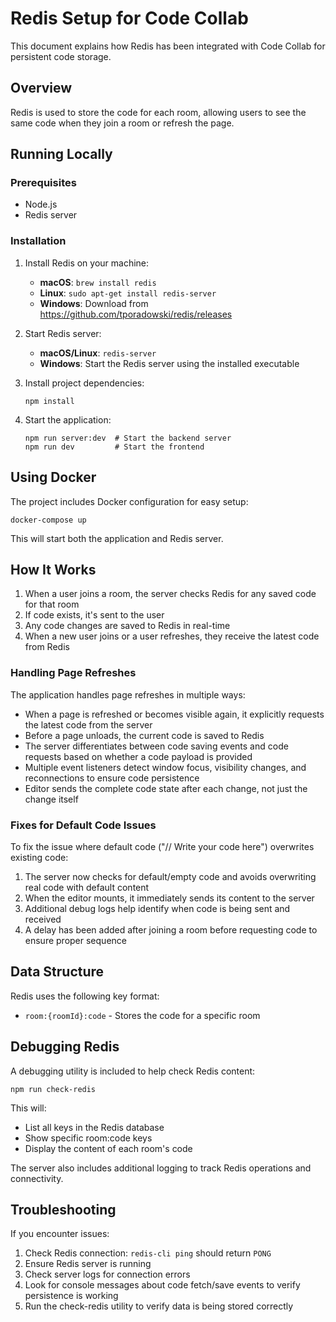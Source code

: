 # Redis Setup for Code Collab

This document explains how Redis has been integrated with Code Collab for persistent code storage.

## Overview

Redis is used to store the code for each room, allowing users to see the same code when they join a room or refresh the page.

## Running Locally

### Prerequisites

- Node.js
- Redis server

### Installation

1. Install Redis on your machine:
   - **macOS**: `brew install redis`
   - **Linux**: `sudo apt-get install redis-server`
   - **Windows**: Download from https://github.com/tporadowski/redis/releases

2. Start Redis server:
   - **macOS/Linux**: `redis-server`
   - **Windows**: Start the Redis server using the installed executable

3. Install project dependencies:
   ```
   npm install
   ```

4. Start the application:
   ```
   npm run server:dev  # Start the backend server
   npm run dev         # Start the frontend
   ```

## Using Docker

The project includes Docker configuration for easy setup:

```
docker-compose up
```

This will start both the application and Redis server.

## How It Works

1. When a user joins a room, the server checks Redis for any saved code for that room
2. If code exists, it's sent to the user
3. Any code changes are saved to Redis in real-time
4. When a new user joins or a user refreshes, they receive the latest code from Redis

### Handling Page Refreshes

The application handles page refreshes in multiple ways:
- When a page is refreshed or becomes visible again, it explicitly requests the latest code from the server
- Before a page unloads, the current code is saved to Redis
- The server differentiates between code saving events and code requests based on whether a code payload is provided
- Multiple event listeners detect window focus, visibility changes, and reconnections to ensure code persistence
- Editor sends the complete code state after each change, not just the change itself

### Fixes for Default Code Issues

To fix the issue where default code ("// Write your code here") overwrites existing code:

1. The server now checks for default/empty code and avoids overwriting real code with default content
2. When the editor mounts, it immediately sends its content to the server 
3. Additional debug logs help identify when code is being sent and received
4. A delay has been added after joining a room before requesting code to ensure proper sequence

## Data Structure

Redis uses the following key format:
- `room:{roomId}:code` - Stores the code for a specific room

## Debugging Redis

A debugging utility is included to help check Redis content:

```
npm run check-redis
```

This will:
- List all keys in the Redis database
- Show specific room:code keys
- Display the content of each room's code

The server also includes additional logging to track Redis operations and connectivity.

## Troubleshooting

If you encounter issues:

1. Check Redis connection: `redis-cli ping` should return `PONG`
2. Ensure Redis server is running
3. Check server logs for connection errors
4. Look for console messages about code fetch/save events to verify persistence is working
5. Run the check-redis utility to verify data is being stored correctly 